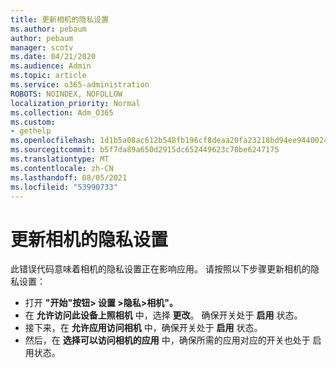 ```yaml
---
title: 更新相机的隐私设置
ms.author: pebaum
author: pebaum
manager: scotv
ms.date: 04/21/2020
ms.audience: Admin
ms.topic: article
ms.service: o365-administration
ROBOTS: NOINDEX, NOFOLLOW
localization_priority: Normal
ms.collection: Adm_O365
ms.custom:
- gethelp
ms.openlocfilehash: 1d1b5a08ac612b548fb196cf8deaa20fa23218bd94ee9440024d7b1b7561c7b1
ms.sourcegitcommit: b5f7da89a650d2915dc652449623c78be6247175
ms.translationtype: MT
ms.contentlocale: zh-CN
ms.lasthandoff: 08/05/2021
ms.locfileid: "53990733"
---
```

# <a name="update-your-cameras-privacy-settings"></a>更新相机的隐私设置

此错误代码意味着相机的隐私设置正在影响应用。 请按照以下步骤更新相机的隐私设置：

- 打开 **"开始"按钮> 设置 >隐私>相机"。**
- 在 **允许访问此设备上照相机** 中，选择 **更改**。 确保开关处于 **启用** 状态。
- 接下来，在 **允许应用访问相机** 中，确保开关处于 **启用** 状态。
- 然后，在 **选择可以访问相机的应用** 中，确保所需的应用对应的开关也处于 启用状态。
